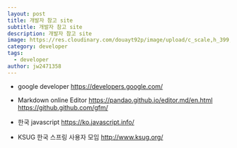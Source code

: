 ```yaml
---
layout: post
title: 개발자 참고 site
subtitle: 개발자 참고 site
description: 개발자 참고 site
image: https://res.cloudinary.com/douayt92p/image/upload/c_scale,h_399,q_auto,w_760/v1591001463/pixabay/meteora-4074026_1920_vyrplw.jpg
category: developer
tags:
  - developer
author: jw2471358
---
```


- google developer
<https://developers.google.com/>

- Markdown online Editor
<https://pandao.github.io/editor.md/en.html>
<https://github.github.com/gfm/>

- 한국 javascript
<https://ko.javascript.info/>

- KSUG 한국 스프링 사용자 모임
<http://www.ksug.org/>

